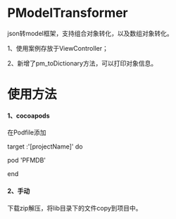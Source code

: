 # PModelTransformer
json转model框架，支持组合对象转化，以及数组对象转化。

1、使用案例存放于ViewController；

2、新增了pm_toDictionary方法，可以打印对象信息。


# 使用方法

#### 1、cocoapods

在Podfile添加

target :'[projectName]' do

pod 'PFMDB'

end


#### 2、手动

下载zip解压，将lib目录下的文件copy到项目中。
